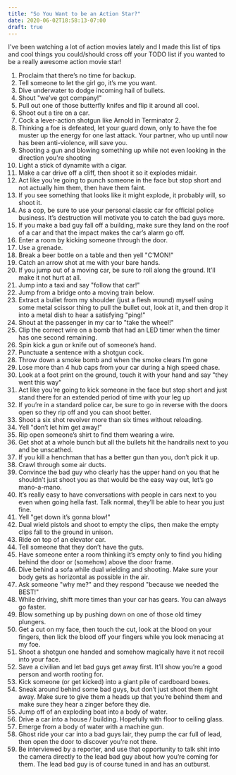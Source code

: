 ```yaml
---
title: "So You Want to be an Action Star?"
date: 2020-06-02T18:58:13-07:00
draft: true
---
```

I've been watching a lot of action movies lately and I made this list of tips and cool things you could/should cross off your TODO list if you wanted to be a really awesome action movie star! 

1. Proclaim that there’s no time for backup.
1. Tell someone to let the girl go, it’s me you want.
1. Dive underwater to dodge incoming hail of bullets. 
1. Shout "we’ve got company!"
1. Pull out one of those butterfly knifes and flip it around all cool.
1. Shoot out a tire on a car.
1. Cock a lever-action shotgun like Arnold in Terminator 2.
1. Thinking a foe is defeated, let your guard down, only to have the foe muster up the energy for one last attack. Your partner, who up until now has been anti-violence, will save you.
1. Shooting a gun and blowing something up while not even looking in the direction you're shooting
1. Light a stick of dynamite with a cigar.
1. Make a car drive off a cliff, then shoot it so it explodes midair. 
1. Act like you're going to punch someone in the face but stop short and not actually him them, then have them faint.
1. If you see something that looks like it might explode, it probably will, so shoot it.
1. As a cop, be sure to use your personal classic car for official police business. It’s destruction will motivate you to catch the bad guys more. 
1. If you make a bad guy fall off a building, make sure they land on the roof of a car and that the impact makes the car’s alarm go off. 
1. Enter a room by kicking someone through the door.
1. Use a grenade.
1. Break a beer bottle on a table and then yell "C’MON!"
1. Catch an arrow shot at me with your bare hands.
1. If you jump out of a moving car, be sure to roll along the ground. It’ll make it not hurt at all. 
1. Jump into a taxi and say "follow that car!"
1. Jump from a bridge onto a moving train below.
1. Extract a bullet from my shoulder (just a flesh wound) myself using some metal scissor thing to pull the bullet out, look at it, and then drop it into a metal dish to hear a satisfying "ping!"
1. Shout at the passenger in my car to "take the wheel!"
1. Clip the correct wire on a bomb that had an LED timer when the timer has one second remaining.
1. Spin kick a gun or knife out of someone’s hand. 
1. Punctuate a sentence with a shotgun cock.
1. Throw down a smoke bomb and when the smoke clears I’m gone
1. Lose more than 4 hub caps from your car during a high speed chase. 
1. Look at a foot print on the ground, touch it with your hand and say "they went this way"
1. Act like you're going to kick someone in the face but stop short and just stand there for an extended period of time with your leg up
1. If you’re in a standard police car, be sure to go in reverse with the doors open so they rip off and you can shoot better. 
1. Shoot a six shot revolver more than six times without reloading. 
1. Yell "don’t let him get away!"
1. Rip open someone’s shirt to find them wearing a wire.
1. Get shot at a whole bunch but all the bullets hit the handrails next to you and be unscathed. 
1. If you kill a henchman that has a better gun than you, don’t pick it up. 
1. Crawl through some air ducts.
1. Convince the bad guy who clearly has the upper hand on you that he shouldn’t just shoot you as that would be the easy way out, let’s go mano-a-mano.
1. It’s really easy to have conversations with people in cars next to you even when going hella fast. Talk normal, they’ll be able to hear you just fine. 
1. Yell "get down it’s gonna blow!"
1. Dual wield pistols and shoot to empty the clips, then make the empty clips fall to the ground in unison. 
1. Ride on top of an elevator car. 
1. Tell someone that they don’t have the guts.
1. Have someone enter a room thinking it’s empty only to find you hiding behind the door or (somehow) above the door frame. 
1. Dive behind a sofa while dual wielding and shooting. Make sure your body gets as horizontal as possible in the air. 
1. Ask someone "why me?" and they respond "because we needed the BEST!"
1. While driving, shift more times than your car has gears. You can always go faster. 
1. Blow something up by pushing down on one of those old timey plungers.
1. Get a cut on my face, then touch the cut, look at the blood on your fingers, then lick the blood off your fingers while you look menacing at my foe.
1. Shoot a shotgun one handed and somehow magically have it not recoil into your face. 
1. Save a civilian and let bad guys get away first. It’ll show you’re a good person and worth rooting for. 
1. Kick someone (or get kicked) into a giant pile of cardboard boxes. 
1. Sneak around behind some bad guys, but don’t just shoot them right away. Make sure to give them a heads up that you’re behind them and make sure they hear a zinger before they die.
1. Jump off of an exploding boat into a body of water.
1. Drive a car into a house / building. Hopefully with floor to ceiling glass. 
1. Emerge from a body of water with a machine gun. 
1. Ghost ride your car into a bad guys lair, they pump the car full of lead, then open the door to discover you’re not there. 
1. Be interviewed by a reporter, and use that opportunity to talk shit into the camera directly to the lead bad guy about how you’re coming for them. The lead bad guy is of course tuned in and has an outburst.
